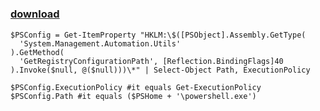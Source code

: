 ﻿---
pid:            5680
parent:         0
children:       
poster:         greg zakharov
title:          
date:           2015-01-11 12:42:15
description:    
format:         posh
---

# 

### [download](5680.ps1)  



```posh
$PSConfig = Get-ItemProperty "HKLM:\$([PSObject].Assembly.GetType(
  'System.Management.Automation.Utils'
).GetMethod(
  'GetRegistryConfigurationPath', [Reflection.BindingFlags]40
).Invoke($null, @($null)))\*" | Select-Object Path, ExecutionPolicy

$PSConfig.ExecutionPolicy #it equals Get-ExecutionPolicy
$PSConfig.Path #it equals ($PSHome + '\powershell.exe')
```

